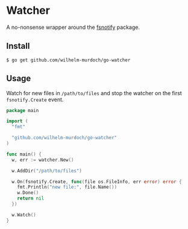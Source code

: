 # Watcher

A no-nonsense wrapper around the [fsnotify](https://pkg.go.dev/github.com/fsnotify/fsnotify) package.

## Install
```
$ go get github.com/wilhelm-murdoch/go-watcher
```

## Usage

Watch for new files in `/path/to/files` and stop the watcher on the first `fsnotify.Create` event.

```go
package main 

import (
  "fmt"

  "github.com/wilhelm-murdoch/go-watcher"
)

func main() {
  w, err := watcher.New()

  w.AddDir("/path/to/files")

  w.On(fsnotify.Create, func(file os.FileInfo, err error) error {
    fmt.Println("new file:", file.Name())
    w.Done()
    return nil
  })

  w.Watch()
}
```
